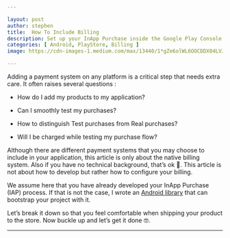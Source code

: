 ```yaml
---

layout: post
author: stephen
title:  How To Include Billing
description: Set up your InApp Purchase inside the Google Play Console
categories: [ Android, PlayStore, Billing ]
image: https://cdn-images-1.medium.com/max/13440/1*gZe6olWL6OOCDDX04LVJSA.jpeg

---
```


Adding a payment system on any platform is a critical step that needs extra care. It often raises several questions :

- How do I add my products to my application?

- Can I smoothly test my purchases?

- How to distinguish Test purchases from Real purchases?

- Will I be charged while testing my purchase flow?

Although there are different payment systems that you may choose to include in your application, this article is only about the native billing system. Also if you have no technical background, that’s ok 🙂. This article is not about how to develop but rather how to configure your billing.

We assume here that you have already developed your InApp Purchase (IAP) process. If that is not the case, I wrote an [Android library](https://github.com/StephenVinouze/KinApp) that can bootstrap your project with it.

Let’s break it down so that you feel comfortable when shipping your product to the store. Now buckle up and let’s get it done 🤓.

---

